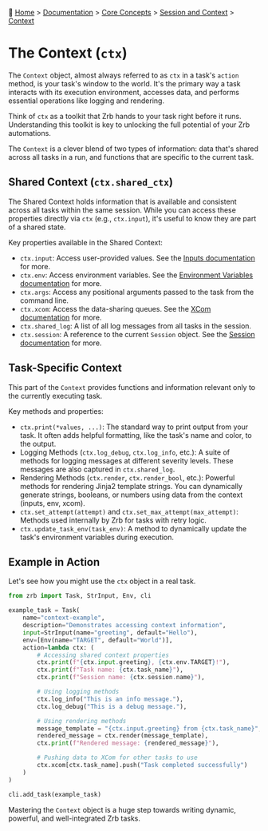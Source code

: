 🔖 [Home](../../../README.md) > [Documentation](../../../../README.md) > [Core Concepts](../../README.md) > [Session and Context](./README.md) > [Context](./context.md)

# The Context (`ctx`)

The `Context` object, almost always referred to as `ctx` in a task's `action` method, is your task's window to the world. It's the primary way a task interacts with its execution environment, accesses data, and performs essential operations like logging and rendering.

Think of `ctx` as a toolkit that Zrb hands to your task right before it runs. Understanding this toolkit is key to unlocking the full potential of your Zrb automations.

The `Context` is a clever blend of two types of information: data that's shared across all tasks in a run, and functions that are specific to the current task.

## Shared Context (`ctx.shared_ctx`)

The Shared Context holds information that is available and consistent across all tasks within the same session. While you can access these properties directly via `ctx` (e.g., `ctx.input`), it's useful to know they are part of a shared state.

Key properties available in the Shared Context:

*   `ctx.input`: Access user-provided values. See the [Inputs documentation](../input/README.md) for more.
*   `ctx.env`: Access environment variables. See the [Environment Variables documentation](../env/README.md) for more.
*   `ctx.args`: Access any positional arguments passed to the task from the command line.
*   `ctx.xcom`: Access the data-sharing queues. See the [XCom documentation](./xcom.md) for more.
*   `ctx.shared_log`: A list of all log messages from all tasks in the session.
*   `ctx.session`: A reference to the current `Session` object. See the [Session documentation](./session.md) for more.

## Task-Specific Context

This part of the `Context` provides functions and information relevant only to the currently executing task.

Key methods and properties:

*   `ctx.print(*values, ...)`: The standard way to print output from your task. It often adds helpful formatting, like the task's name and color, to the output.
*   Logging Methods (`ctx.log_debug`, `ctx.log_info`, etc.): A suite of methods for logging messages at different severity levels. These messages are also captured in `ctx.shared_log`.
*   Rendering Methods (`ctx.render`, `ctx.render_bool`, etc.): Powerful methods for rendering Jinja2 template strings. You can dynamically generate strings, booleans, or numbers using data from the context (inputs, env, xcom).
*   `ctx.set_attempt(attempt)` and `ctx.set_max_attempt(max_attempt)`: Methods used internally by Zrb for tasks with retry logic.
*   `ctx.update_task_env(task_env)`: A method to dynamically update the task's environment variables during execution.

## Example in Action

Let's see how you might use the `ctx` object in a real task.

```python
from zrb import Task, StrInput, Env, cli

example_task = Task(
    name="context-example",
    description="Demonstrates accessing context information",
    input=StrInput(name="greeting", default="Hello"),
    env=[Env(name="TARGET", default="World")],
    action=lambda ctx: (
        # Accessing shared context properties
        ctx.print(f"{ctx.input.greeting}, {ctx.env.TARGET}!"),
        ctx.print(f"Task name: {ctx.task_name}"),
        ctx.print(f"Session name: {ctx.session.name}"),

        # Using logging methods
        ctx.log_info("This is an info message."),
        ctx.log_debug("This is a debug message."),

        # Using rendering methods
        message_template = "{ctx.input.greeting} from {ctx.task_name}",
        rendered_message = ctx.render(message_template),
        ctx.print(f"Rendered message: {rendered_message}"),

        # Pushing data to XCom for other tasks to use
        ctx.xcom[ctx.task_name].push("Task completed successfully")
    )
)

cli.add_task(example_task)
```

Mastering the `Context` object is a huge step towards writing dynamic, powerful, and well-integrated Zrb tasks.